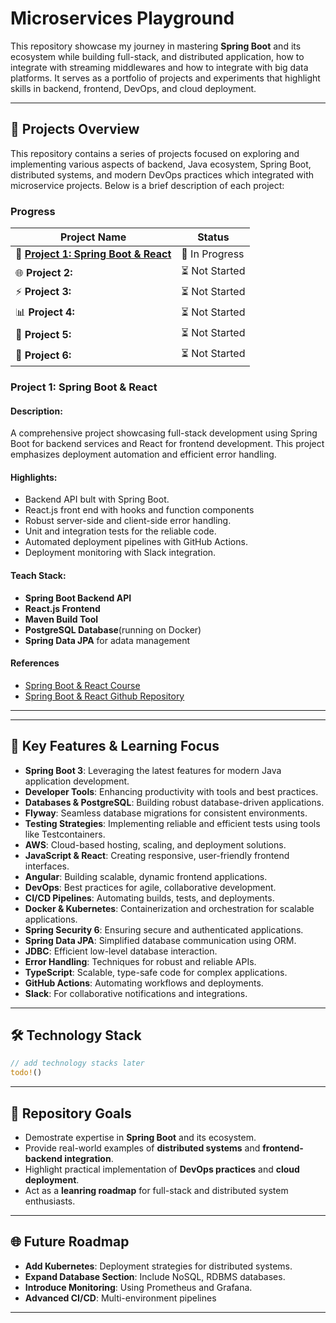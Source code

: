 # Microservices Playground 

This repository showcase my journey in mastering **Spring Boot** and its ecosystem while building full-stack, and distributed application, how to integrate with streaming middlewares and how to integrate with big data platforms. It serves as a portfolio of projects and experiments that highlight skills in backend, frontend, DevOps, and cloud deployment. 

---
## 📂 Projects Overview 

This repository contains a series of projects focused on exploring and implementing various aspects of backend, Java ecosystem, Spring Boot, distributed systems, and modern DevOps practices which integrated with microservice projects. 
Below is a brief description of each project: 

### Progress 
| Project Name                                                          | Status        |
| --------------------------------------------------------------------- | ------------- |
| 🚀 **[Project 1: Spring Boot & React](./springboot-react-fullstack/)** | 🔄 In Progress |
| 🌐 **Project 2:**                                                      | ⏳ Not Started |
| ⚡ **Project 3:**                                                      | ⏳ Not Started |
| 📊 **Project 4:**                                                      | ⏳ Not Started |
| 🔄 **Project 5:**                                                      | ⏳ Not Started |
| 🔐 **Project 6:**                                                      | ⏳ Not Started |

### Project 1: Spring Boot & React 

#### Description:
A comprehensive project showcasing full-stack development using Spring Boot for backend services and React for frontend development. 
This project emphasizes deployment automation and efficient error handling. 

#### Highlights: 
- Backend API bult with Spring Boot. 
- React.js front end with hooks and function components 
- Robust server-side and client-side error handling. 
- Unit and integration tests for the reliable code. 
- Automated deployment pipelines with GitHub Actions. 
- Deployment monitoring with Slack integration. 

#### Teach Stack: 
- **Spring Boot Backend API**
- **React.js Frontend**
- **Maven Build Tool**
- **PostgreSQL Database**(running on Docker)
- **Spring Data JPA** for adata management

#### References 
- [Spring Boot & React Course](https://www.amigoscode.com/p/full-stack-spring-boot-react)
- [Spring Boot & React Github Repository](https://github.com/amigoscode/spring-boot-fullstack-professional)

--- 

---

## 🌟 Key Features & Learning Focus
- **Spring Boot 3**: Leveraging the latest features for modern Java application development.
- **Developer Tools**: Enhancing productivity with tools and best practices.
- **Databases & PostgreSQL**: Building robust database-driven applications.
- **Flyway**: Seamless database migrations for consistent environments.
- **Testing Strategies**: Implementing reliable and efficient tests using tools like Testcontainers.
- **AWS**: Cloud-based hosting, scaling, and deployment solutions.
- **JavaScript & React**: Creating responsive, user-friendly frontend interfaces.
- **Angular**: Building scalable, dynamic frontend applications.
- **DevOps**: Best practices for agile, collaborative development.
- **CI/CD Pipelines**: Automating builds, tests, and deployments.
- **Docker & Kubernetes**: Containerization and orchestration for scalable applications.
- **Spring Security 6**: Ensuring secure and authenticated applications.
- **Spring Data JPA**: Simplified database communication using ORM.
- **JDBC**: Efficient low-level database interaction.
- **Error Handling**: Techniques for robust and reliable APIs.
- **TypeScript**: Scalable, type-safe code for complex applications.
- **GitHub Actions**: Automating workflows and deployments.
- **Slack**: For collaborative notifications and integrations.
--- 

## 🛠️ Technology Stack
```rust 
// add technology stacks later 
todo!()
```

--- 

## 🧭 Repository Goals
- Demostrate expertise in **Spring Boot** and its ecosystem.
- Provide real-world examples of **distributed systems** and **frontend-backend integration**.
- Highlight practical implementation of **DevOps practices** and **cloud deployment**.
- Act as a **leanring roadmap** for full-stack and distributed system enthusiasts. 

--- 

## 🌐 Future Roadmap
- **Add Kubernetes**: Deployment strategies for distributed systems. 
- **Expand Database Section**: Include NoSQL, RDBMS databases.
- **Introduce Monitoring**: Using Prometheus and Grafana. 
- **Advanced CI/CD**: Multi-environment pipelines 

--- 
